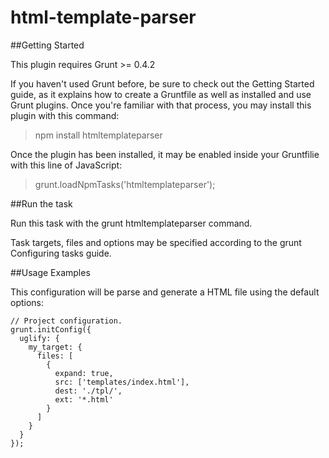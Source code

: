 # html-template-parser

##Getting Started

This plugin requires Grunt >= 0.4.2

If you haven't used Grunt before, be sure to check out the Getting Started guide, as it explains how to create a Gruntfile as well as installed and use Grunt plugins. Once you're familiar with that process, you may install this plugin with this command:

>npm install htmltemplateparser

Once the plugin has been installed, it may be enabled inside your Gruntfilie with this line of JavaScript:

>grunt.loadNpmTasks('htmltemplateparser');


##Run the task


Run this task with the grunt htmltemplateparser command.

Task targets, files and options may be specified according to the grunt Configuring tasks guide.

##Usage Examples

This configuration will be parse and generate a HTML file using the default options:

```
// Project configuration. 
grunt.initConfig({
  uglify: {
    my_target: {
      files: [
        {
          expand: true,
          src: ['templates/index.html'],
          dest: './tpl/',
          ext: '*.html'
        }
      ]
    }
  }
});
```

